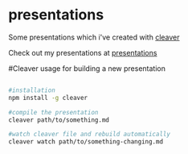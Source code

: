 presentations
=============

Some presentations which i've created with [cleaver](https://github.com/jdan/cleaver)

Check out my presentations at [presentations](//daraff.github.io/presentations/)

#Cleaver usage for building a new presentation
```bash

#installation
npm install -g cleaver

#compile the presentation
cleaver path/to/something.md

#watch cleaver file and rebuild automatically
cleaver watch path/to/something-changing.md
```
